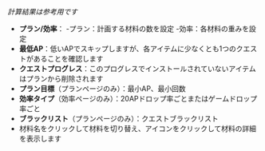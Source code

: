 *計算結果は参考用です*
- **プラン/効率**：
   -プラン：計画する材料の数を設定
   -効率：各材料の重みを設定
- **最低AP**：低いAPでスキップしますが、各アイテムに少なくとも1つのクエストがあることを確認します
- **クエストプログレス**：このプログレスでインストールされていないアイテムはプランから削除されます
- **プラン目標**（プランページのみ）：最小AP、最小回数
- **効率タイプ**（効率ページのみ）：20APドロップ率ごとまたはゲームドロップ率ごと
- **ブラックリスト**（プランページのみ）：クエストブラックリスト
- 材料名をクリックして材料を切り替え、アイコンをクリックして材料の詳細を表示します
